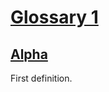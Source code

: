 # [Glossary 1](#md5-7f31a16b4a6da7404ab0bfc1f165137e)

## [Alpha](#md5-ba8f4f1932828457d5bb2a5559f24ba5)

First definition.
